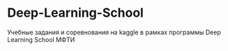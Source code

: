 # Deep-Learning-School
Учебные задания и соревнования на kaggle в рамках программы Deep Learning School МФТИ
